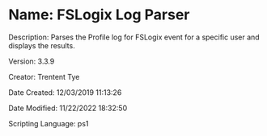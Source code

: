 ﻿# Name: FSLogix Log Parser

Description: Parses the Profile log for FSLogix event for a specific user and displays the results.

Version: 3.3.9

Creator: Trentent Tye

Date Created: 12/03/2019 11:13:26

Date Modified: 11/22/2022 18:32:50

Scripting Language: ps1


